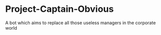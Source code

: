 # Project-Captain-Obvious
A bot which aims to replace all those useless managers in the corporate world
